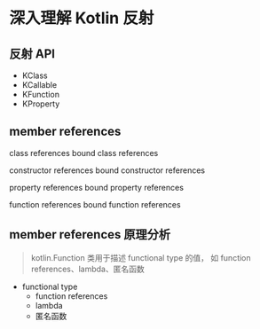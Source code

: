

# 深入理解 Kotlin 反射

## 反射 API 
- KClass
- KCallable
- KFunction
- KProperty

## member references

class references
bound class references

constructor references
bound constructor references

property references
bound property references

function references
bound function references

## member references 原理分析


>  kotlin.Function 类用于描述 functional type 的值， 如 function references、lambda、匿名函数

- functional type
  - function references
  - lambda
  - 匿名函数